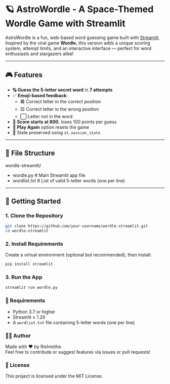 # 🪐 AstroWordle - A Space-Themed Wordle Game with Streamlit

AstroWordle is a fun, web-based word guessing game built with [Streamlit](https://streamlit.io/). Inspired by the viral game **Wordle**, this version adds a unique scoring system, attempt limits, and an interactive interface — perfect for word enthusiasts and stargazers alike!

---

## 🎮 Features

- 🔠 **Guess the 5-letter secret word** in **7 attempts**
- ✅ **Emoji-based feedback**:
  - 🟩 Correct letter in the correct position
  - 🟨 Correct letter in the wrong position
  - ⬜ Letter not in the word
- 🧠 **Score starts at 800**, loses 100 points per guess
- 🔁 **Play Again** option resets the game
- 🧾 State preserved using `st.session_state`

---

## 📁 File Structure

wordle-streamlit/
- wordle.py # Main Streamlit app file
- wordlist.txt # List of valid 5-letter words (one per line)

---

## 🚀 Getting Started

### 1. Clone the Repository

```bash
git clone https://github.com/your-username/wordle-streamlit.git
cd wordle-streamlit
```

### 2. Install Requirements
Create a virtual environment (optional but recommended), then install:

```bash
pip install streamlit
```
### 3. Run the App
```bash
streamlit run wordle.py
```
### 📜 Requirements

- Python 3.7 or higher  
- Streamlit ≥ 1.20  
- A `wordlist.txt` file containing 5-letter words (one per line)

### 👩‍💻 Author

Made with ❤️ by Rishmitha  
Feel free to contribute or suggest features via issues or pull requests!

### 📄 License
This project is licensed under the MIT License.
